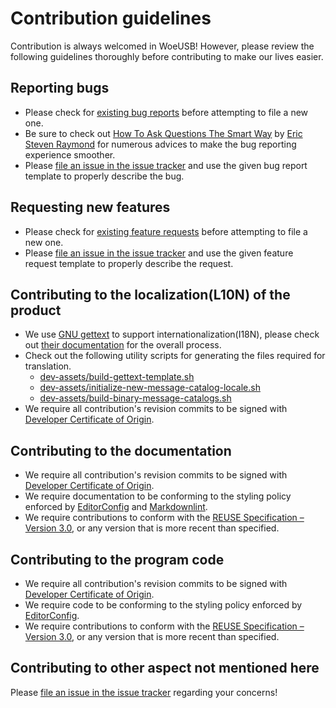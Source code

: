 # Contribution guidelines

Contribution is always welcomed in WoeUSB!  However, please review the following guidelines thoroughly before contributing to make our lives easier.

## Reporting bugs

* Please check for [existing bug reports](https://github.com/WoeUSB/WoeUSB/issues?q=is%3Aissue+label%3Abug+) before attempting to file a new one.
* Be sure to check out [How To Ask Questions The Smart Way](http://www.catb.org/~esr/faqs/smart-questions.html) by [Eric Steven Raymond](http://www.catb.org/~esr/) for numerous advices to make the bug reporting experience smoother.
* Please [file an issue in the issue tracker](https://github.com/WoeUSB/WoeUSB/issues/new) and use the given bug report template to properly describe the bug.

## Requesting new features

* Please check for [existing feature requests](https://github.com/WoeUSB/WoeUSB/issues?q=is%3Aissue+label%3Aenhancement+) before attempting to file a new one.
* Please [file an issue in the issue tracker](https://github.com/WoeUSB/WoeUSB/issues/new) and use the given feature request template to properly describe the request.

## Contributing to the localization(L10N) of the product

* We use [GNU gettext](https://www.gnu.org/software/gettext/) to support internationalization(I18N), please check out [their documentation](https://www.gnu.org/software/gettext/manual/) for the overall process.
* Check out the following utility scripts for generating the files required for translation.
    + [dev-assets/build-gettext-template.sh](dev-assets/build-gettext-template.sh)
    + [dev-assets/initialize-new-message-catalog-locale.sh](dev-assets/initialize-new-message-catalog-locale.sh)
    + [dev-assets/build-binary-message-catalogs.sh](dev-assets/build-binary-message-catalogs.sh)
* We require all contribution's revision commits to be signed with [Developer Certificate of Origin](https://developercertificate.org/).

## Contributing to the documentation

* We require all contribution's revision commits to be signed with [Developer Certificate of Origin](https://developercertificate.org/).
* We require documentation to be conforming to the styling policy enforced by [EditorConfig](.editorconfig) and [Markdownlint](.markdownlint.yml).
* We require contributions to conform with the [REUSE Specification – Version 3.0](https://reuse.software/spec/), or any version that is more recent than specified.

## Contributing to the program code

* We require all contribution's revision commits to be signed with [Developer Certificate of Origin](https://developercertificate.org/).
* We require code to be conforming to the styling policy enforced by [EditorConfig](.editorconfig).
* We require contributions to conform with the [REUSE Specification – Version 3.0](https://reuse.software/spec/), or any version that is more recent than specified.

## Contributing to other aspect not mentioned here

Please [file an issue in the issue tracker](https://github.com/WoeUSB/WoeUSB/issues/new) regarding your concerns!
